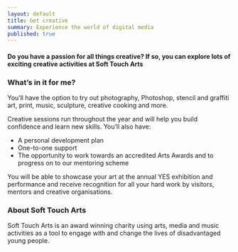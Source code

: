 ```yaml
---
layout: default
title: Get creative
summary: Experience the world of digital media
published: true
---
```


#### Do you have a passion for all things creative? If so, you can explore lots of exciting creative activities at Soft Touch Arts

### What’s in it for me? 

You’ll have the option to try out photography, Photoshop, stencil and graffiti art, print, music, sculpture, creative cooking and more.

Creative sessions run throughout the year and will help you build confidence and learn new skills. You’ll also have:

* A personal development plan 
* One-to-one support 
* The opportunity to work towards an accredited Arts Awards and to progress on to our mentoring scheme 

You will be able to showcase your art at the annual YES exhibition and performance and receive recognition for all your hard work by visitors, mentors and creative organisations.

### About Soft Touch Arts

Soft Touch Arts is an award winning charity using arts, media and music activities as a tool to engage with and change the lives of disadvantaged young people.
